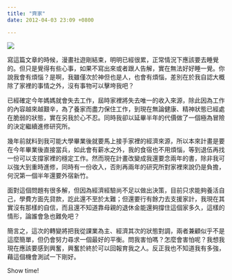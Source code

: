 ```yaml
---
title: "齊家"
date: 2012-04-03 23:09 +0800

---
```


![](/images/robot.jpg)

寫這篇文章的時候，漫畫社遊剛結束，明明已經很累，正常情況下應該要去睡覺的。但只是覺得有些心事，如果不寫出來或者跟人告解，實在無法好好睡一覺。你說我會有煩惱？是啊，我雖僅次於神但也是人，也會有煩惱，差別在於我自認大概除了家裡的事情之外，沒有事物可以擊垮我吧？

已經確定今年媽媽就會失去工作，屆時家裡將失去唯一的收入來源，除此因為工作的內容越來越艱辛，為了養家而盡力保住工作，到現在無論健康、精神狀態已經處在脆弱的狀態，實在另我於心不忍。同時我卻以延畢半年的代價做了一個極為冒險的決定繼續進修研究所。

幾年前就料到我可能大學畢業後就要馬上接手家裡的經濟來源，所以本來計畫是要在今年畢業後直接當兵，如此會有薪水之外，我的食宿也不用煩惱，等到退伍再找一份可以支撐家裡的穩定工作。然而現在計畫改變成我還要念兩年的書，除非我可以強大到重時進修，同時有一份收入，否則再兩年的研究所對家裡來說仍是負擔，何況第一個半年還要外宿新竹。

面對這個問題有很多解，但因為經濟經驗尚不足以做出決策，目前只求能夠養活自己，學費方面先貸款，訖此還不至於太難；但還要行有餘力去支援家計，我現在其實沒有那樣的自信，而且還不知道靠母親的退休金能還夠撐住這個家多久，這樣的情形，論誰會急也難免吧？

簡言之，這次的轉變將把我從課業為主、經濟其次的狀態對調，兩者兼顧似乎不是這麼簡單，但仍會努力尋求一個最好的平衡。問我害怕嗎？怎麼會害怕呢？我想我現在應該要感到興奮，興奮於終於可以回報育我之人。反正我也不知道我有多強，藉這個機會測試一下剛好。

Show time!